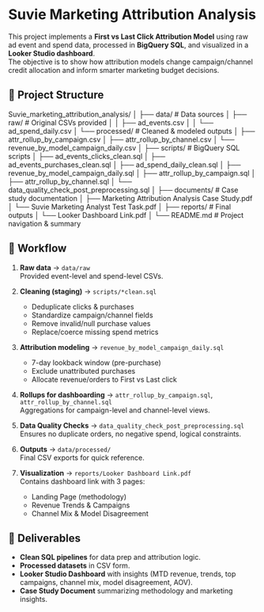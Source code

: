 # Suvie Marketing Attribution Analysis

This project implements a **First vs Last Click Attribution Model** using raw ad event and spend data, processed in **BigQuery SQL**, and visualized in a **Looker Studio dashboard**.  
The objective is to show how attribution models change campaign/channel credit allocation and inform smarter marketing budget decisions.


## 📂 Project Structure

Suvie_marketing_attribution_analysis/
│
├── data/ # Data sources
│ ├── raw/ # Original CSVs provided
│ │ ├── ad_events.csv
│ │ └── ad_spend_daily.csv
│ └── processed/ # Cleaned & modeled outputs
│ ├── attr_rollup_by_campaign.csv
│ ├── attr_rollup_by_channel.csv
│ └── revenue_by_model_campaign_daily.csv
│
├── scripts/ # BigQuery SQL scripts
│ ├── ad_events_clicks_clean.sql
│ ├── ad_events_purchases_clean.sql
│ ├── ad_spend_daily_clean.sql
│ ├── revenue_by_model_campaign_daily.sql
│ ├── attr_rollup_by_campaign.sql
│ ├── attr_rollup_by_channel.sql
│ └── data_quality_check_post_preprocessing.sql
│
├── documents/ # Case study documentation
│ ├── Marketing Attribution Analysis Case Study.pdf
│ └── Suvie Marketing Analyst Test Task.pdf
│
├── reports/ # Final outputs
│ └── Looker Dashboard Link.pdf
│
└── README.md # Project navigation & summary


## 🚀 Workflow

1. **Raw data** → `data/raw`  
   Provided event-level and spend-level CSVs.

2. **Cleaning (staging)** → `scripts/*clean.sql`  
   - Deduplicate clicks & purchases  
   - Standardize campaign/channel fields  
   - Remove invalid/null purchase values  
   - Replace/coerce missing spend metrics

3. **Attribution modeling** → `revenue_by_model_campaign_daily.sql`  
   - 7-day lookback window (pre-purchase)  
   - Exclude unattributed purchases  
   - Allocate revenue/orders to First vs Last click

4. **Rollups for dashboarding** → `attr_rollup_by_campaign.sql`, `attr_rollup_by_channel.sql`  
   Aggregations for campaign-level and channel-level views.

5. **Data Quality Checks** → `data_quality_check_post_preprocessing.sql`  
   Ensures no duplicate orders, no negative spend, logical constraints.

6. **Outputs** → `data/processed/`  
   Final CSV exports for quick reference.

7. **Visualization** → `reports/Looker Dashboard Link.pdf`  
   Contains dashboard link with 3 pages:  
   - Landing Page (methodology)  
   - Revenue Trends & Campaigns  
   - Channel Mix & Model Disagreement


## 📝 Deliverables
- **Clean SQL pipelines** for data prep and attribution logic.  
- **Processed datasets** in CSV form.  
- **Looker Studio Dashboard** with insights (MTD revenue, trends, top campaigns, channel mix, model disagreement, AOV).  
- **Case Study Document** summarizing methodology and marketing insights.



